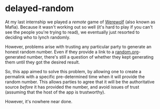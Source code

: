 # delayed-random

At my last internship we played a _remote_ game of [Werewolf][1] (also known as
Mafia). Because it wasn't working out so well (it's hard to play if you can't
see the people you're trying to read), we eventually just resorted to deciding
who to lynch randomly.

However, problems arise with trusting any particular party to generate an honest
random number. Even if they provide a link to a [random.org][2]-generated
number, there's still a question of whether they kept generating them until they
got the desired result.

So, this app aimed to solve this problem, by allowing one to create a permalink
with a specific pre-determined time when it will provide the random number. This
allows parties to agree that it will be the authoritative source _before_ it has
provided the number, and avoid issues of trust (assuming that the host of the
app is trustworthy).

However, it's nowhere near done.

[1]: http://en.wikipedia.org/wiki/Mafia_(party_game)
[2]: http://www.random.org/

